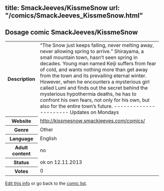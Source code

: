 title: SmackJeeves/KissmeSnow
url: "/comics/SmackJeeves_KissmeSnow.html"
---
Dosage comic SmackJeeves/KissmeSnow
-----------------------------------------

<p id="msg"></p>
<script type="text/javascript">
if (window.location.search === '?edit_info_mail=sent_ok') {
  var elem = document.getElementById("msg");
  elem.innerHTML = 'Edited information sucessfully sent for review, which is usually done daily. Thanks!';
  elem.className = 'ok';
}
</script>
<table class="comicinfo">
<tr>
<th>Description</th><td>“The Snow just keeps falling, never melting away, never allowing spring to arrive.” Shirayama, a small mountain town, hasn’t seen spring in decades. Young man named Keiji suffers from fear of cold, and wants nothing more than get away from the town and its prevailing eternal winter. However, when he encounters a mysterious girl called Lumi and finds out the secret behind the mysterious hypothermia deaths, he has to confront his own fears, not only for his own, but also for the entire town’s future. ---------------------- Updates on Mondays</td>
</tr>
<tr>
<th>Website</th><td><a href="http://kissmesnow.smackjeeves.com/comics/">http://kissmesnow.smackjeeves.com/comics/</a></td>
</tr>
<tr>
<th>Genre</th><td>Other</td>
</tr>
<tr>
<th>Language</th><td>English</td>
</tr>
<tr>
<th>Adult content</th><td>no</td>
</tr>
<tr>
<th>Status</th><td>ok on 12.11.2013</td>
</tr>
<tr>
<th>Votes</th><td>0</td>
</tr>
</table>

[Edit this info](SmackJeeves_KissmeSnow_edit.html) or go back to the [comic list](../comic-index.html).
